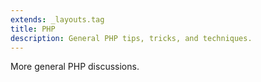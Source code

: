 ```yaml
---
extends: _layouts.tag
title: PHP
description: General PHP tips, tricks, and techniques.
---
```


More general PHP discussions.
